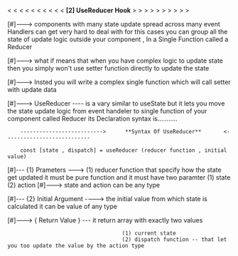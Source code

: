 <   <  <   <   <   <   <   <  <  <  **[2] UseReducer Hook**   >   > >   >   >   >   >   >   >   >
 
[#]--->  components with many state update spread across many event Handlers can get very hard to deal with for this cases you can group all the state of update logic outside your component , In a Single Function called a Reducer

[#]---> what if means that when you have complex logic to update state then you simply won't use setter function directly to update the state 

[#]--->  Insted you will write  a complex single function which will call setter with update data

[#]--->  UseReducer  ---- is a vary similar to useState but it lets you move the state update logic from event handeler to single function of your component called Reducer its Declaration syntax is...........



        -------------------------->      **Syntax Of UseReducer**       <---------------------------

        const [state , dispatch] = useReducer (reducer function , initial value)


[#]--- {1}  Prameters ---> (1) reducer function that specify how the state get updated it must be pure function and it must have two paramter
                        (1) state
                        (2) action
[#]---> state and action can be any type 




[#]--- {2} Initial Argument ---->   the initial value from which state is calculated it can be value of any type




[#]--->  {  Return Value  }  ---   it return array with exactly two values 

                                        (1) current state 
                                        (2) dispatch function -- that let you too update the value by the action type




